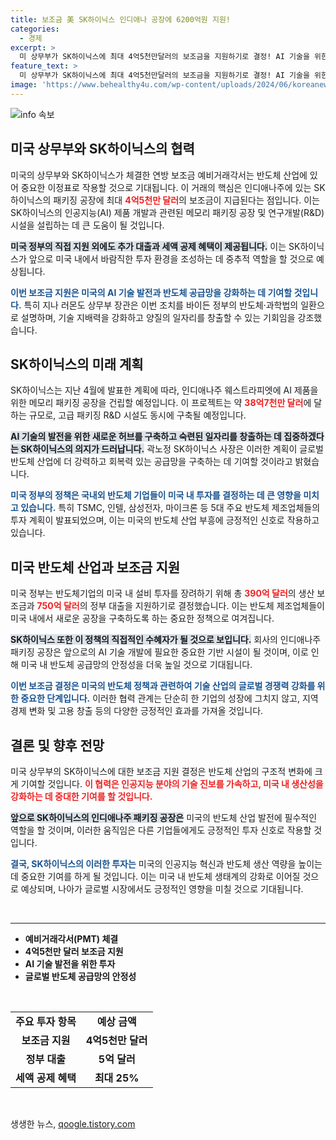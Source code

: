 ```yaml
---
title: 보조금 美 SK하이닉스 인디애나 공장에 6200억원 지원!
categories:
  - 경제
excerpt: >
  미 상무부가 SK하이닉스에 최대 4억5천만달러의 보조금을 지원하기로 결정! AI 기술을 위한 인디애나주 패키징 공장이 글로벌 반도체 산업에 미칠 영향은? 도전적인 이 투자에 대해 어떤 기대와 우려가 있는지 자세히 알아보세요!
feature_text: >
  미 상무부가 SK하이닉스에 최대 4억5천만달러의 보조금을 지원하기로 결정! AI 기술을 위한 인디애나주 패키징 공장이 글로벌 반도체 산업에 미칠 영향은? 도전적인 이 투자에 대해 어떤 기대와 우려가 있는지 자세히 알아보세요!
image: 'https://www.behealthy4u.com/wp-content/uploads/2024/06/koreanews.jpg'
---
```


<p><img src="https://www.behealthy4u.com/wp-content/uploads/2024/06/koreanews.jpg" alt="info 속보" /></p>

<h2 data-ke-size="size26">미국 상무부와 SK하이닉스의 협력</h2>

<p data-ke-size="size16">미국의 상무부와 SK하이닉스가 체결한 연방 보조금 예비거래각서는 반도체 산업에 있어 중요한 이정표로 작용할 것으로 기대됩니다. 이 거래의 핵심은 인디애나주에 있는 SK하이닉스의 패키징 공장에 최대 <b><span style="color: #ee2323;">4억5천만 달러</span></b>의 보조금이 지급된다는 점입니다. 이는 SK하이닉스의 인공지능(AI) 제품 개발과 관련된 메모리 패키징 공장 및 연구개발(R&D) 시설을 설립하는 데 큰 도움이 될 것입니다.</p>

<p data-ke-size="size16"><b><span style="background-color: #21538527;">미국 정부의 직접 지원 외에도 추가 대출과 세액 공제 혜택이 제공됩니다.</span></b> 이는 SK하이닉스가 앞으로 미국 내에서 바람직한 투자 환경을 조성하는 데 중추적 역할을 할 것으로 예상됩니다.</p>

<p data-ke-size="size16"><b><span style="color: #1a5490;">이번 보조금 지원은 미국의 AI 기술 발전과 반도체 공급망을 강화하는 데 기여할 것입니다.</span></b> 특히 지나 러몬도 상무부 장관은 이번 조치를 바이든 정부의 반도체·과학법의 일환으로 설명하며, 기술 지배력을 강화하고 양질의 일자리를 창출할 수 있는 기회임을 강조했습니다.</p>

<h2 data-ke-size="size26">SK하이닉스의 미래 계획</h2>

<p data-ke-size="size16">SK하이닉스는 지난 4월에 발표한 계획에 따라, 인디애나주 웨스트라피엣에 AI 제품을 위한 메모리 패키징 공장을 건립할 예정입니다. 이 프로젝트는 약 <b><span style="color: #ee2323;">38억7천만 달러</span></b>에 달하는 규모로, 고급 패키징 R&D 시설도 동시에 구축될 예정입니다.</p>

<p data-ke-size="size16"><b><span style="background-color: #21538527;">AI 기술의 발전을 위한 새로운 허브를 구축하고 숙련된 일자리를 창출하는 데 집중하겠다는 SK하이닉스의 의지가 드러납니다.</span></b> 곽노정 SK하이닉스 사장은 이러한 계획이 글로벌 반도체 산업에 더 강력하고 회복력 있는 공급망을 구축하는 데 기여할 것이라고 밝혔습니다.</p>

<p data-ke-size="size16"><b><span style="color: #1a5490;">미국 정부의 정책은 국내외 반도체 기업들이 미국 내 투자를 결정하는 데 큰 영향을 미치고 있습니다.</span></b> 특히 TSMC, 인텔, 삼성전자, 마이크론 등 5대 주요 반도체 제조업체들의 투자 계획이 발표되었으며, 이는 미국의 반도체 산업 부흥에 긍정적인 신호로 작용하고 있습니다.</p>

<h2 data-ke-size="size26">미국 반도체 산업과 보조금 지원</h2>

<p data-ke-size="size16">미국 정부는 반도체기업의 미국 내 설비 투자를 장려하기 위해 총 <b><span style="color: #ee2323;">390억 달러</span></b>의 생산 보조금과 <b><span style="color: #ee2323;">750억 달러</span></b>의 정부 대출을 지원하기로 결정했습니다. 이는 반도체 제조업체들이 미국 내에서 새로운 공장을 구축하도록 하는 중요한 정책으로 여겨집니다.</p>

<p data-ke-size="size16"><b><span style="background-color: #21538527;">SK하이닉스 또한 이 정책의 직접적인 수혜자가 될 것으로 보입니다.</span></b> 회사의 인디애나주 패키징 공장은 앞으로의 AI 기술 개발에 필요한 중요한 기반 시설이 될 것이며, 이로 인해 미국 내 반도체 공급망의 안정성을 더욱 높일 것으로 기대됩니다.</p>

<p data-ke-size="size16"><b><span style="color: #1a5490;">이번 보조금 결정은 미국의 반도체 정책과 관련하여 기술 산업의 글로벌 경쟁력 강화를 위한 중요한 단계입니다.</span></b> 이러한 협력 관계는 단순히 한 기업의 성장에 그치지 않고, 지역 경제 변화 및 고용 창출 등의 다양한 긍정적인 효과를 가져올 것입니다.</p>

<h2 data-ke-size="size26">결론 및 향후 전망</h2>

<p data-ke-size="size16">미국 상무부의 SK하이닉스에 대한 보조금 지원 결정은 반도체 산업의 구조적 변화에 크게 기여할 것입니다. <b><span style="color: #ee2323;">이 협력은 인공지능 분야의 기술 진보를 가속하고, 미국 내 생산성을 강화하는 데 중대한 기여를 할 것입니다.</span></b></p>

<p data-ke-size="size16"><b><span style="background-color: #21538527;">앞으로 SK하이닉스의 인디애나주 패키징 공장은</span></b> 미국의 반도체 산업 발전에 필수적인 역할을 할 것이며, 이러한 움직임은 다른 기업들에게도 긍정적인 투자 신호로 작용할 것입니다.</p>

<p data-ke-size="size16"><b><span style="color: #1a5490;">결국, SK하이닉스의 이러한 투자는</span></b> 미국의 인공지능 혁신과 반도체 생산 역량을 높이는 데 중요한 기여를 하게 될 것입니다. 이는 미국 내 반도체 생태계의 강화로 이어질 것으로 예상되며, 나아가 글로벌 시장에서도 긍정적인 영향을 미칠 것으로 기대됩니다.</p>

<p data-ke-size="size16">&nbsp;</p> 

<hr>

<ul>
  <li><b>예비거래각서(PMT) 체결</b></li>
  <li><b>4억5천만 달러 보조금 지원</b></li>
  <li><b>AI 기술 발전을 위한 투자</b></li>
  <li><b>글로벌 반도체 공급망의 안정성</b></li>
</ul>

<p data-ke-size="size16">&nbsp;</p>

<table>
  <tr>
    <td style="text-align: center; height: 17px;"><b>주요 투자 항목</b></td>
    <td style="text-align: center; height: 17px;"><b>예상 금액</b></td>
  </tr>
  <tr>
    <td style="text-align: center; height: 17px;"><b>보조금 지원</b></td>
    <td style="text-align: center; height: 17px;"><b>4억5천만 달러</b></td>
  </tr>
  <tr>
    <td style="text-align: center; height: 17px;"><b>정부 대출</b></td>
    <td style="text-align: center; height: 17px;"><b>5억 달러</b></td>
  </tr>
  <tr>
    <td style="text-align: center; height: 17px;"><b>세액 공제 혜택</b></td>
    <td style="text-align: center; height: 17px;"><b>최대 25%</b></td>
  </tr>
</table>

<p data-ke-size="size16">&nbsp;</p> 
생생한 뉴스, <a href="https://qoogle.tistory.com" rel="dofollow">qoogle.tistory.com</a>


